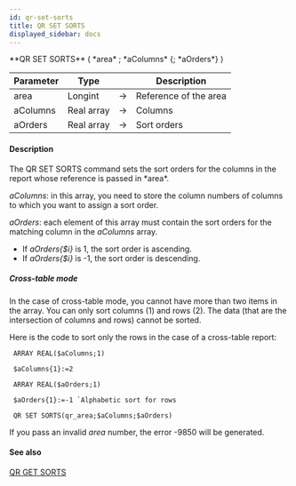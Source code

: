 ```yaml
---
id: qr-set-sorts
title: QR SET SORTS
displayed_sidebar: docs
---
```


<!--REF #_command_.QR SET SORTS.Syntax-->**QR SET SORTS** ( *area* ; *aColumns* {; *aOrders*} )<!-- END REF-->
<!--REF #_command_.QR SET SORTS.Params-->
| Parameter | Type |  | Description |
| --- | --- | --- | --- |
| area | Longint | -> | Reference of the area |
| aColumns | Real array | -> | Columns |
| aOrders | Real array | -> | Sort orders |

<!-- END REF-->

#### Description 

<!--REF #_command_.QR SET SORTS.Summary-->The QR SET SORTS command sets the sort orders for the columns in the report whose reference is passed in *area*.<!-- END REF-->

*aColumns*: in this array, you need to store the column numbers of columns to which you want to assign a sort order.

*aOrders*: each element of this array must contain the sort orders for the matching column in the *aColumns* array. 

* If *aOrders{$i}* is 1, the sort order is ascending.
* If *aOrders{$i}* is -1, the sort order is descending.

##### Cross-table mode 

In the case of cross-table mode, you cannot have more than two items in the array. You can only sort columns (1) and rows (2). The data (that are the intersection of columns and rows) cannot be sorted.

Here is the code to sort only the rows in the case of a cross-table report:

```4d
 ARRAY REAL($aColumns;1)

 $aColumns{1}:=2

 ARRAY REAL($aOrders;1)

 $aOrders{1}:=-1 `Alphabetic sort for rows

 QR SET SORTS(qr_area;$aColumns;$aOrders)
```

If you pass an invalid *area* number, the error -9850 will be generated.

#### See also 
[QR GET SORTS](qr-get-sorts.md)  